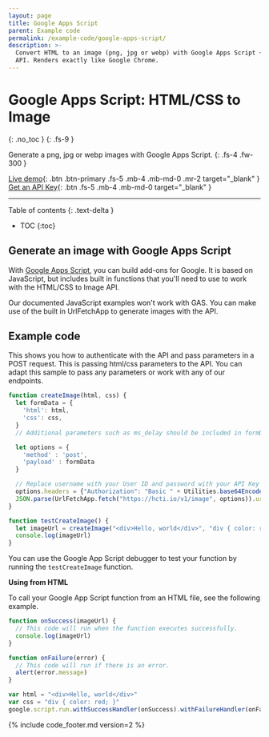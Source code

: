 ```yaml
---
layout: page
title: Google Apps Script
parent: Example code
permalink: /example-code/google-apps-script/
description: >-
  Convert HTML to an image (png, jpg or webp) with Google Apps Script + the HTML/CSS to Image
  API. Renders exactly like Google Chrome.
---
```

# Google Apps Script: HTML/CSS to Image
{: .no_toc }
{: .fs-9 }

Generate a png, jpg or webp images with Google Apps Script.
{: .fs-4 .fw-300 }

[Live demo](https://htmlcsstoimage.com/demo){: .btn .btn-primary .fs-5 .mb-4 .mb-md-0 .mr-2 target="_blank" }
[Get an API Key](https://htmlcsstoimage.com){: .btn .fs-5 .mb-4 .mb-md-0 target="_blank" }
<hr>

Table of contents
{: .text-delta }
- TOC
{:toc}

## Generate an image with Google Apps Script
With [Google Apps Script](https://developers.google.com/apps-script), you can build add-ons for Google. It is based on JavaScript, but includes built in functions that you'll need to use to work with the HTML/CSS to Image API.

Our documented JavaScript examples won't work with GAS. You can make use of the built in UrlFetchApp to generate images with the API.

## Example code

This shows you how to authenticate with the API and pass parameters in a POST request. This is passing html/css parameters to the API. You can adapt this sample to pass any parameters or work with any of our endpoints.

```javascript
function createImage(html, css) {
  let formData = {
    'html': html,
    'css': css,
  }
  // Additional parameters such as ms_delay should be included in formData

  let options = {
    'method' : 'post',
    'payload' : formData
  }

  // Replace username with your User ID and password with your API Key
  options.headers = {"Authorization": "Basic " + Utilities.base64Encode(username + ":" + password)}
  JSON.parse(UrlFetchApp.fetch("https://hcti.io/v1/image", options)).url
}

function testCreateImage() {
  let imageUrl = createImage("<div>Hello, world</div>", "div { color: red; }")
  console.log(imageUrl)
}
```

You can use the Google App Script debugger to test your function by running the `testCreateImage` function.

**Using from HTML**

To call your Google App Script function from an HTML file, see the following example.

```javascript
function onSuccess(imageUrl) {
  // This code will run when the function executes successfully.
  console.log(imageUrl)
}

function onFailure(error) {
  // This code will run if there is an error.
  alert(error.message)
}

var html = "<div>Hello, world</div>"
var css = "div { color: red; }"
google.script.run.withSuccessHandler(onSuccess).withFailureHandler(onFailure).createImage(html, css);
```

{% include code_footer.md version=2 %}
